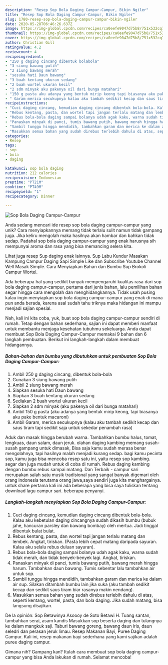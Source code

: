 ```yaml
---
description: "Resep Sop Bola Daging Campur-Campur, Bikin Ngiler"
title: "Resep Sop Bola Daging Campur-Campur, Bikin Ngiler"
slug: 1780-resep-sop-bola-daging-campur-campur-bikin-ngiler
date: 2020-05-28T06:46:26.637Z
image: https://img-global.cpcdn.com/recipes/ca0eefe9047d75b8/751x532cq70/sop-bola-daging-campur-campur-foto-resep-utama.jpg
thumbnail: https://img-global.cpcdn.com/recipes/ca0eefe9047d75b8/751x532cq70/sop-bola-daging-campur-campur-foto-resep-utama.jpg
cover: https://img-global.cpcdn.com/recipes/ca0eefe9047d75b8/751x532cq70/sop-bola-daging-campur-campur-foto-resep-utama.jpg
author: Christian Gill
ratingvalue: 4.2
reviewcount: 4
recipeingredient:
- "250 g daging cincang dibentuk bolabola"
- "3 siung bawang putih"
- "2 siung bawang merah"
- "sesuka hati Daun bawang"
- "3 buah kentang ukuran sedang"
- "2 buah wortel ukuran kecil"
- "2 sdm minyak aku pakenya oil dari bunga matahari"
- "150 g pasta aku adanya yang bentuk mirip keong tapi biasanya aku pake bentuk macaroni"
- " Garam merica secukupnya kalau aku tambah sedikit kecap dan saus tiram tapi sedikit saja untuk sekedar penambah rasa"
recipeinstructions:
- "Cuci daging cincang, kemudian daging cincang dibentuk bola-bola. Kalau aku kebetulan daging cincangnya sudah dikasih bumbu (bubuk jahe, hancuran parsley dan bawang bombay) oleh mertua. Jadi tinggal dibentuk bulat bulat."
- "Rebus kentang, pasta, dan wortel tapi jangan terlalu matang dan lembek. Angkat, tiriskan. (Pasta lebih cepat matang daripada sayuran. Kalau aku selalu rebus duluan sayuran)."
- "Rebus bola-bola daging sampai bolanya udah agak kaku, warna sudah tidak merah, dan tidak benyek-benyek lagi. Angkat, tiriskan."
- "Panaskan minyak di panci, tumis bawang putih, bawang merah hingga harum. Tambahkan daun bawang. Tumis sebentar lalu tambahkan air untuk sop."
- "Sambil tunggu hingga mendidih, tambahkan garam dan merica ke dalam air sup. Silakan ditambah bumbu lain jika suka (aku tambah sedikit kecap dan sedikit saus tiram biar rasanya makin nendang)."
- "Masukkan semua bahan yang sudah direbus terlebih dahulu di atas, seperti kentang, wortel, pasta, dan bola daging. Jika sudah matang, bisa langsung disajikan."
categories:
- Resep
tags:
- sop
- bola
- daging

katakunci: sop bola daging 
nutrition: 212 calories
recipecuisine: Indonesian
preptime: "PT21M"
cooktime: "PT49M"
recipeyield: "1"
recipecategory: Dinner

---
```



![Sop Bola Daging Campur-Campur](https://img-global.cpcdn.com/recipes/ca0eefe9047d75b8/751x532cq70/sop-bola-daging-campur-campur-foto-resep-utama.jpg)

Anda sedang mencari ide resep sop bola daging campur-campur yang unik? Cara menyiapkannya memang tidak terlalu sulit namun tidak gampang juga. Jika keliru mengolah maka hasilnya akan hambar dan bahkan tidak sedap. Padahal sop bola daging campur-campur yang enak harusnya sih mempunyai aroma dan rasa yang bisa memancing selera kita.

Lihat juga resep Sup daging enak lainnya. Sup Labu Kundur Masakan Kampung Campur Daging Sapi Simple Like dan Subscribe Youtube Channel Well Masak Simple. Cara Menyiapkan Bahan dan Bumbu Sup Brokoli Campur Wortel.

Ada beberapa hal yang sedikit banyak mempengaruhi kualitas rasa dari sop bola daging campur-campur, pertama dari jenis bahan, lalu pemilihan bahan segar hingga cara mengolah dan menghidangkannya. Tidak usah pusing kalau ingin menyiapkan sop bola daging campur-campur yang enak di mana pun anda berada, karena asal sudah tahu triknya maka hidangan ini mampu menjadi sajian spesial.


Nah, kali ini kita coba, yuk, buat sop bola daging campur-campur sendiri di rumah. Tetap dengan bahan sederhana, sajian ini dapat memberi manfaat untuk membantu menjaga kesehatan tubuhmu sekeluarga. Anda dapat membuat Sop Bola Daging Campur-Campur memakai 9 bahan dan 6 langkah pembuatan. Berikut ini langkah-langkah dalam membuat hidangannya.

<!--inarticleads1-->

##### Bahan-bahan dan bumbu yang dibutuhkan untuk pembuatan Sop Bola Daging Campur-Campur:

1. Ambil 250 g daging cincang, dibentuk bola-bola
1. Gunakan 3 siung bawang putih
1. Ambil 2 siung bawang merah
1. Siapkan sesuka hati Daun bawang
1. Siapkan 3 buah kentang ukuran sedang
1. Sediakan 2 buah wortel ukuran kecil
1. Siapkan 2 sdm minyak (aku pakenya oil dari bunga matahari)
1. Ambil 150 g pasta (aku adanya yang bentuk mirip keong, tapi biasanya aku pake bentuk macaroni)
1. Ambil  Garam, merica secukupnya (kalau aku tambah sedikit kecap dan saus tiram tapi sedikit saja untuk sekedar penambah rasa)


Aduk dan masak hingga berubah warna. Tambahkan bumbu halus, tomat, lengkuas, daun salam, daun jeruk. olahan daging kambing memang susah-susah gampang untuk dimasak, Bisa saja kamu sudah merasa benar mengolahnya, tapi hasilnya malah menjadi kurang sedap. bagi kamu pecinta sop, kamu juga bisa mencoba resep satu ini, yaitu resep sop kambing. segar dan juga mudah untuk di coba di rumah. Rebus daging kambing dengan bumbu rebus sampai matang. Dan Terbaik - campur sari merupakan salah satu musik tradisional yang sangat banyak digemari oleh orang indonesia terutama orang jawa,saya sendiri juga kita menghargainya. untuk share pertama kali ini ada beberapa yang bisa saya tuliskan tentang download lagu campur sari. beberapa penyanyi. 

<!--inarticleads2-->

##### Langkah-langkah menyiapkan Sop Bola Daging Campur-Campur:

1. Cuci daging cincang, kemudian daging cincang dibentuk bola-bola. Kalau aku kebetulan daging cincangnya sudah dikasih bumbu (bubuk jahe, hancuran parsley dan bawang bombay) oleh mertua. Jadi tinggal dibentuk bulat bulat.
1. Rebus kentang, pasta, dan wortel tapi jangan terlalu matang dan lembek. Angkat, tiriskan. (Pasta lebih cepat matang daripada sayuran. Kalau aku selalu rebus duluan sayuran).
1. Rebus bola-bola daging sampai bolanya udah agak kaku, warna sudah tidak merah, dan tidak benyek-benyek lagi. Angkat, tiriskan.
1. Panaskan minyak di panci, tumis bawang putih, bawang merah hingga harum. Tambahkan daun bawang. Tumis sebentar lalu tambahkan air untuk sop.
1. Sambil tunggu hingga mendidih, tambahkan garam dan merica ke dalam air sup. Silakan ditambah bumbu lain jika suka (aku tambah sedikit kecap dan sedikit saus tiram biar rasanya makin nendang).
1. Masukkan semua bahan yang sudah direbus terlebih dahulu di atas, seperti kentang, wortel, pasta, dan bola daging. Jika sudah matang, bisa langsung disajikan.


De la opinión: Sop Betawinya Asoooy de Soto Betawi H. Tuang santan, tambahkan serai, asam kandis Masukkan sop beserta daging dan tulangnya ke dalam mangkuk saji. Taburi bawang goreng, bawang daun iris, daun seledri dan perasan jeruk limau. Resep Makanan Bayi, Puree Daging Campur. Kali ini, resep makanan bayi sederhana yang kami sajikan adalah puree daging campur. 

Gimana nih? Gampang kan? Itulah cara membuat sop bola daging campur-campur yang bisa Anda lakukan di rumah. Selamat mencoba!
